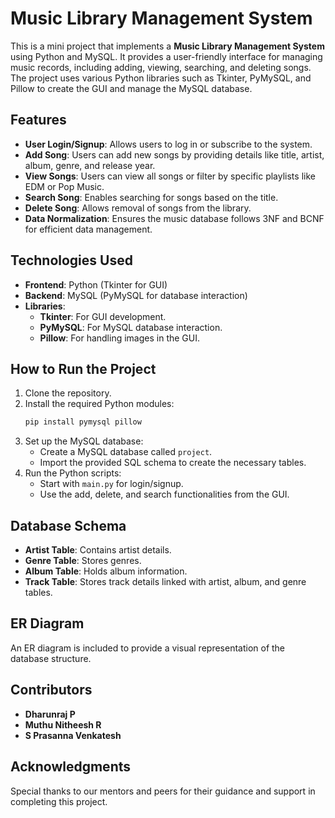 # Music Library Management System

This is a mini project that implements a **Music Library Management System** using Python and MySQL. It provides a user-friendly interface for managing music records, including adding, viewing, searching, and deleting songs. The project uses various Python libraries such as Tkinter, PyMySQL, and Pillow to create the GUI and manage the MySQL database.

## Features

- **User Login/Signup**: Allows users to log in or subscribe to the system.
- **Add Song**: Users can add new songs by providing details like title, artist, album, genre, and release year.
- **View Songs**: Users can view all songs or filter by specific playlists like EDM or Pop Music.
- **Search Song**: Enables searching for songs based on the title.
- **Delete Song**: Allows removal of songs from the library.
- **Data Normalization**: Ensures the music database follows 3NF and BCNF for efficient data management.

## Technologies Used

- **Frontend**: Python (Tkinter for GUI)
- **Backend**: MySQL (PyMySQL for database interaction)
- **Libraries**: 
  - **Tkinter**: For GUI development.
  - **PyMySQL**: For MySQL database interaction.
  - **Pillow**: For handling images in the GUI.

## How to Run the Project

1. Clone the repository.
2. Install the required Python modules:
   ```bash
   pip install pymysql pillow
   ```
3. Set up the MySQL database:
   - Create a MySQL database called `project`.
   - Import the provided SQL schema to create the necessary tables.
4. Run the Python scripts:
   - Start with `main.py` for login/signup.
   - Use the add, delete, and search functionalities from the GUI.

## Database Schema

- **Artist Table**: Contains artist details.
- **Genre Table**: Stores genres.
- **Album Table**: Holds album information.
- **Track Table**: Stores track details linked with artist, album, and genre tables.

## ER Diagram

An ER diagram is included to provide a visual representation of the database structure.

## Contributors

- **Dharunraj P**
- **Muthu Nitheesh R**
- **S Prasanna Venkatesh**

## Acknowledgments

Special thanks to our mentors and peers for their guidance and support in completing this project.
